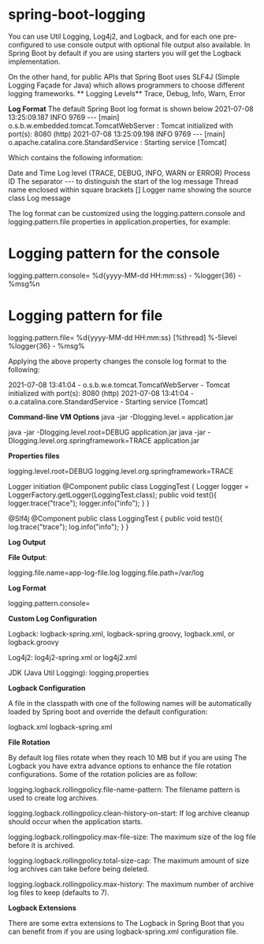 # spring-boot-logging

You can use Util Logging, Log4j2, and Logback, and for each one pre-configured to use console output with optional file output also available. In Spring Boot by default if you are using starters you will get the Logback implementation.


On the other hand, for public APIs that Spring Boot uses SLF4J (Simple Logging Façade for Java) which allows programmers to choose different logging frameworks.
**
Logging Levels**
Trace, Debug, Info, Warn, Error

**Log Format**
The default Spring Boot log format is shown below
2021-07-08 13:25:09.187  INFO 9769 --- [main] o.s.b.w.embedded.tomcat.TomcatWebServer  : Tomcat initialized with port(s): 8080 (http)
2021-07-08 13:25:09.198  INFO 9769 --- [main] o.apache.catalina.core.StandardService   : Starting service [Tomcat]

Which contains the following information:

Date and Time
Log level (TRACE, DEBUG, INFO, WARN or ERROR)
Process ID
The separator --- to distinguish the start of the log message
Thread name enclosed within square brackets []
Logger name showing the source class
Log message

The log format can be customized using the logging.pattern.console and logging.pattern.file properties in application.properties, for example:

# Logging pattern for the console
logging.pattern.console= %d{yyyy-MM-dd HH:mm:ss} - %logger{36} - %msg%n
# Logging pattern for file
logging.pattern.file= %d{yyyy-MM-dd HH:mm:ss} [%thread] %-5level %logger{36} - %msg%

Applying the above property changes the console log format to the following:

2021-07-08 13:41:04 - o.s.b.w.e.tomcat.TomcatWebServer - Tomcat initialized with port(s): 8080 (http)
2021-07-08 13:41:04 - o.a.catalina.core.StandardService - Starting service [Tomcat]


**Command-line VM Options**
java -jar -Dlogging.level.<logger-name>=<level> application.jar
  
java -jar -Dlogging.level.root=DEBUG application.jar
java -jar -Dlogging.level.org.springframework=TRACE application.jar
  
**Properties files**

logging.level.root=DEBUG
logging.level.org.springframework=TRACE
  
Logger initiation
@Component
public class LoggingTest {
    Logger logger = LoggerFactory.getLogger(LoggingTest.class);
    public void test(){
        logger.trace("trace");
        logger.info("info");
    }
}
  
@Slf4j
@Component
public class LoggingTest {
    public void test(){
        log.trace("trace");
        log.info("info");
    }
}
  
**Log Output**

**File Output**:

logging.file.name=app-log-file.log
logging.file.path=/var/log
  
**Log Format**

logging.pattern.console=<Customized pattern>
  
**Custom Log Configuration**

Logback: logback-spring.xml, logback-spring.groovy, logback.xml, or logback.groovy

Log4j2: log4j2-spring.xml or log4j2.xml

JDK (Java Util Logging): logging.properties
  
**Logback Configuration**

A file in the classpath with one of the following names will be automatically loaded by Spring boot and override the default configuration:

logback.xml
logback-spring.xml

  
**File Rotation**

By default log files rotate when they reach 10 MB but if you are using The Logback you have extra advance options to enhance the file rotation configurations. Some of the rotation policies are as follow:

logging.logback.rollingpolicy.file-name-pattern: The filename pattern is used to create log archives.

logging.logback.rollingpolicy.clean-history-on-start: If log archive cleanup should occur when the application starts.

logging.logback.rollingpolicy.max-file-size: The maximum size of the log file before it is archived.

logging.logback.rollingpolicy.total-size-cap: The maximum amount of size log archives can take before being deleted.

logging.logback.rollingpolicy.max-history: The maximum number of archive log files to keep (defaults to 7).
  
**Logback Extensions**
  
There are some extra extensions to The Logback in Spring Boot that you can benefit from if you are using logback-spring.xml configuration file.
